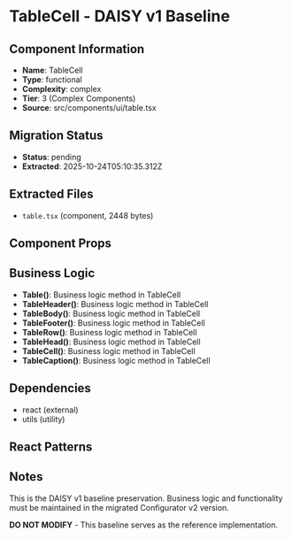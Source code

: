 # TableCell - DAISY v1 Baseline

## Component Information

- **Name**: TableCell
- **Type**: functional
- **Complexity**: complex
- **Tier**: 3 (Complex Components)
- **Source**: src/components/ui/table.tsx

## Migration Status

- **Status**: pending
- **Extracted**: 2025-10-24T05:10:35.312Z

## Extracted Files

- `table.tsx` (component, 2448 bytes)

## Component Props



## Business Logic

- **Table()**: Business logic method in TableCell
- **TableHeader()**: Business logic method in TableCell
- **TableBody()**: Business logic method in TableCell
- **TableFooter()**: Business logic method in TableCell
- **TableRow()**: Business logic method in TableCell
- **TableHead()**: Business logic method in TableCell
- **TableCell()**: Business logic method in TableCell
- **TableCaption()**: Business logic method in TableCell

## Dependencies

- react (external)
- utils (utility)

## React Patterns



## Notes

This is the DAISY v1 baseline preservation. Business logic and functionality
must be maintained in the migrated Configurator v2 version.

**DO NOT MODIFY** - This baseline serves as the reference implementation.
